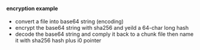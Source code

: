 #### encryption example
- convert a file into base64 string (encoding)
- encrypt the base64 string with sha256 and yeild a 64-char long hash
- decode the base64 string and comply it back to a chunk file then name it with sha256 hash plus i0 pointer
